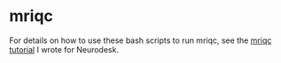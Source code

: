 # mriqc

For details on how to use these bash scripts to run mriqc, see the [mriqc tutorial](https://neurodesk.github.io/tutorials/functional_imaging/mriqc_cvl/) I wrote for Neurodesk.
